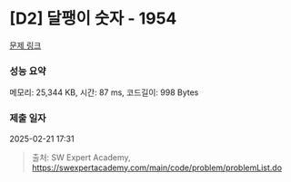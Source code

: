 # [D2] 달팽이 숫자 - 1954 

[문제 링크](https://swexpertacademy.com/main/code/problem/problemDetail.do?contestProbId=AV5PobmqAPoDFAUq) 

### 성능 요약

메모리: 25,344 KB, 시간: 87 ms, 코드길이: 998 Bytes

### 제출 일자

2025-02-21 17:31



> 출처: SW Expert Academy, https://swexpertacademy.com/main/code/problem/problemList.do